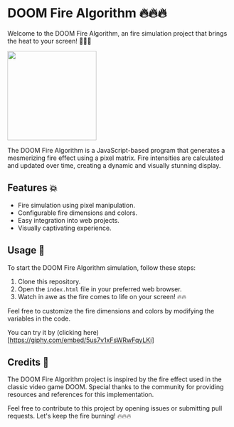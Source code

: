 # DOOM Fire Algorithm 🔥🔥🔥

Welcome to the DOOM Fire Algorithm, an fire simulation project that brings the heat to your screen! 🌋🔥🔥

<img height="200" src="https://media.giphy.com/media/v1.Y2lkPTc5MGI3NjExN2EwNmRhNTExMWVlMDJlMjZhZGU1ZThlYzg1YmNkZmRjNTg5ZTRiYyZlcD12MV9pbnRlcm5hbF9naWZzX2dpZklkJmN0PWc/lzGKyx0mSRfvPoT8mj/giphy.gif" />

The DOOM Fire Algorithm is a JavaScript-based program that generates a mesmerizing fire effect using a pixel matrix. Fire intensities are calculated and updated over time, creating a dynamic and visually stunning display.

## Features 💥

- Fire simulation using pixel manipulation.
- Configurable fire dimensions and colors.
- Easy integration into web projects.
- Visually captivating experience.

## Usage 🌋

To start the DOOM Fire Algorithm simulation, follow these steps:

1. Clone this repository.
2. Open the `index.html` file in your preferred web browser.
3. Watch in awe as the fire comes to life on your screen! 🔥🔥

Feel free to customize the fire dimensions and colors by modifying the variables in the code.

You can try it by (clicking here)[https://giphy.com/embed/5us7v1xFsWRwFqyLKi]

## Credits 🎉

The DOOM Fire Algorithm project is inspired by the fire effect used in the classic video game DOOM. Special thanks to the community for providing resources and references for this implementation.

Feel free to contribute to this project by opening issues or submitting pull requests. Let's keep the fire burning! 🔥🔥🔥
